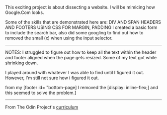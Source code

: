 This exciting project is about dissecting a website. I will be mimicing how Google.Com looks. 


Some of the skills that are demonstrated here are:
DIV AND SPAN
HEADERS AND FOOTERS
USING CSS FOR MARGIN, PADDING
I created a basic form to include the search bar, also did some googling to find out how to removed the small (x) when using the input selector. 

*******
NOTES: I struggled to figure out how to keep all the text within the header and footer aligned when the page gets resized. Some of my text got while shrinking down. 

I played around with whatever I was able to find until I figured it out. However, I'm still not sure how i figured it out. 

from my [footer id= "bottom-page] I removed the [display: inline-flex;] and this seemed to solve the problem.]
*******






From The Odin Project's [curriculum](http://www.theodinproject.com/courses/web-development-101/lessons/html-css)